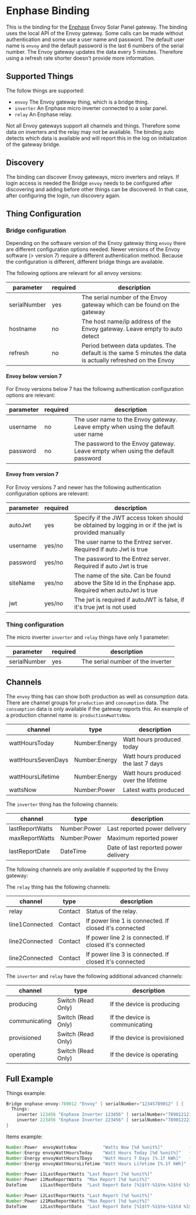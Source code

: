# Enphase Binding

This is the binding for the [Enphase](https://enphase.com/) Envoy Solar Panel gateway.
The binding uses the local API of the Envoy gateway.
Some calls can be made without authentication and some use a user name and password.
The default user name is `envoy` and the default password is the last 6 numbers of the serial number.
The Envoy gateway updates the data every 5 minutes.
Therefore using a refresh rate shorter doesn't provide more information.

## Supported Things

The follow things are supported:

- `envoy` The Envoy gateway thing, which is a bridge thing.
- `inverter` An Enphase micro inverter connected to a solar panel.
- `relay`  An Enphase relay.

Not all Envoy gateways support all channels and things.
Therefore some data on inverters and the relay may not be available.
The binding auto detects which data is available and will report this in the log on initialization of the gateway bridge.

## Discovery

The binding can discover Envoy gateways, micro inverters and relays.
If login access is needed the Bridge `envoy` needs to be configured after discovering and adding before other things can be discovered.
In that case, after configuring the login, run discovery again.

## Thing Configuration

### Bridge configuration

Depending on the software version of the Envoy gateway thing `envoy` there are different configuration options needed.
Newer versions of the Envoy software (> version 7) require a different authentication method.
Because the configuration is different, different bridge things are available.

The following options are relevant for all envoy versions:

| parameter    | required | description                                                                                                 |
|--------------|----------|-------------------------------------------------------------------------------------------------------------|
| serialNumber | yes      | The serial number of the Envoy gateway which can be found on the gateway                                    |
| hostname     | no       | The host name/ip address of the Envoy gateway. Leave empty to auto detect                                   |
| refresh      | no       | Period between data updates. The default is the same 5 minutes the data is actually refreshed on the Envoy  |

#### Envoy below version 7

For Envoy versions below 7 has the following authentication configuration options are relevant:

| parameter    | required | description                                                                                                 |
|--------------|----------|-------------------------------------------------------------------------------------------------------------|
| username     | no       | The user name to the Envoy gateway. Leave empty when using the default user name                            |
| password     | no       | The password to the Envoy gateway. Leave empty when using the default password                              |

#### Envoy from version 7

For Envoy versions 7 and newer has the following authentication configuration options are relevant:

| parameter    | required | description                                                                                                 |
|--------------|----------|-------------------------------------------------------------------------------------------------------------|
| autoJwt      | yes      | Specify if the JWT access token should be obtained by logging in or if the jwt is provided manually         |
| username     | yes/no   | The user name to the Entrez server. Required if auto Jwt is true                                            |
| password     | yes/no   | The password to the Entrez server. Required if auto Jwt is true                                             |
| siteName     | yes/no   | The name of the site. Can be found above the Site Id in the Enphase app. Required when autoJwt is true      |
| jwt          | yes/no   | The jwt is required if autoJWT is false, if it's true jwt is not used                                       |

### Thing configuration

The micro inverter `inverter` and `relay` things have only 1 parameter:

| parameter    | required | description                       |
|--------------|----------|-----------------------------------|
| serialNumber | yes      | The serial number of the inverter |

## Channels

The `envoy` thing has can show both production as well as consumption data.
There are channel groups for `production` and `consumption` data.
The `consumption` data is only available if the gateway reports this.
An example of a production channel name is: `production#wattsNow`.

| channel            | type          | description                           |
|--------------------|---------------|---------------------------------------|
| wattHoursToday     | Number:Energy | Watt hours produced today             |
| wattHoursSevenDays | Number:Energy | Watt hours produced the last 7 days   |
| wattHoursLifetime  | Number:Energy | Watt hours produced over the lifetime |
| wattsNow           | Number:Power  | Latest watts produced                 |

The `inverter` thing has the following channels:

| channel         | type         | description                          |
|-----------------|--------------|--------------------------------------|
| lastReportWatts | Number:Power | Last reported power delivery         |
| maxReportWatts  | Number:Power | Maximum reported power               |
| lastReportDate  | DateTime     | Date of last reported power delivery |

The following channels are only available if supported by the Envoy gateway:

The `relay` thing has the following channels:

| channel         | type         | description                                            |
|-----------------|--------------|--------------------------------------------------------|
| relay           | Contact      | Status of the relay.                                   |
| line1Connected  | Contact      | If power line 1 is connected. If closed it's connected |
| line2Connected  | Contact      | If power line 2 is connected. If closed it's connected |
| line2Connected  | Contact      | If power line 3 is connected. If closed it's connected |

The `inverter` and `relay` have the following additional advanced channels:

| channel         | type               | description                          |
|-----------------|--------------------|--------------------------------------|
| producing       | Switch (Read Only) | If the device is producing           |
| communicating   | Switch (Read Only) | If the device is communicating       |
| provisioned     | Switch (Read Only) | If the device is provisioned         |
| operating       | Switch (Read Only) | If the device is operating           |

## Full Example

Things example:

```java
Bridge enphase:envoy:789012 "Envoy" [ serialNumber="12345789012" ] {
  Things:
    inverter 123456 "Enphase Inverter 123456" [ serialNumber="789012123456" ]
    inverter 223456 "Enphase Inverter 223456" [ serialNumber="789012223456" ]
}
```

Items example:

```java
Number:Power  envoyWattsNow          "Watts Now [%d %unit%]"          { channel="enphase:envoy:789012:production#wattsNow" }
Number:Energy envoyWattHoursToday    "Watt Hours Today [%d %unit%]"   { channel="enphase:envoy:789012:production#wattHoursToday" }
Number:Energy envoyWattHours7Days    "Watt Hours 7 Days [%.1f kWh]"   { channel="enphase:envoy:789012:production#wattHoursSevenDays" }
Number:Energy envoyWattHoursLifetime "Watt Hours Lifetime [%.1f kWh]" { channel="enphase:envoy:789012:production#wattHoursLifetime" }

Number:Power i1LastReportWatts "Last Report [%d %unit%]"                          { channel="enphase:inverter:789012:123456:lastReportWatts" }
Number:Power i1MaxReportWatts  "Max Report [%d %unit%]"                           { channel="enphase:inverter:789012:123456:maxReportWatts" }
DateTime     i1LastReportDate  "Last Report Date [%1$tY-%1$tm-%1$td %1$tH:%1$tM]" { channel="enphase:inverter:789012:123456:lastReportDate" }

Number:Power i2LastReportWatts "Last Report [%d %unit%]"                          { channel="enphase:inverter:789012:223456:lastReportWatts" }
Number:Power i21MaxReportWatts "Max Report [%d %unit%]"                           { channel="enphase:inverter:789012:223456:maxReportWatts" }
DateTime     i2LastReportDate  "Last Report Date [%1$tY-%1$tm-%1$td %1$tH:%1$tM]" { channel="enphase:inverter:789012:223456:lastReportDate" }
```
